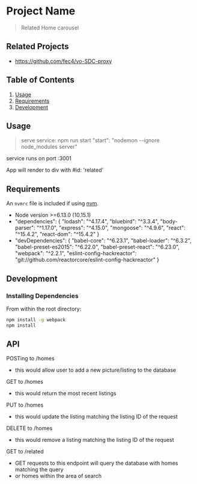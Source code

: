# Project Name

> Related Home carousel

## Related Projects

  - https://github.com/fec4/vo-SDC-proxy

## Table of Contents

1. [Usage](#Usage)
1. [Requirements](#requirements)
1. [Development](#development)

## Usage

> serve service: npm run start
"start": "nodemon --ignore node_modules server"

service runs on port :3001

App will render to div with #id: 'related'

## Requirements


An `nvmrc` file is included if using [nvm](https://github.com/creationix/nvm).

- Node version >=6.13.0 (10.15.1)
- "dependencies": {
    "lodash": "^4.17.4",
    "bluebird": "^3.3.4",
    "body-parser": "^1.17.0",
    "express": "^4.15.0",
    "mongoose": "^4.9.6",
    "react": "^15.4.2",
    "react-dom": "^15.4.2"
  }
- "devDependencies": {
    "babel-core": "^6.23.1",
    "babel-loader": "^6.3.2",
    "babel-preset-es2015": "^6.22.0",
    "babel-preset-react": "^6.23.0",
    "webpack": "^2.2.1",
    "eslint-config-hackreactor": "git://github.com/reactorcore/eslint-config-hackreactor"
  }

## Development

### Installing Dependencies

From within the root directory:

```sh
npm install -g webpack
npm install
```
## API

POSTing to /homes
- this would allow user to add a new picture/listing to the database

GET to /homes
- this would return the most recent listings

PUT to /homes
- this would update the listing matching the listing ID of the request

DELETE to /homes
- this would remove a listing matching the listing ID of the request

GET to /related
- GET requests to this endpoint will query the database with homes matching the query
- or homes within the area of search
